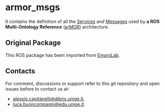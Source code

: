 # armor_msgs

It contains the definition of all the [Services](https://github.com/EmaroLab/armor_msgs/tree/master/srv) and [Messages](https://github.com/EmaroLab/armor_msgs/tree/master/msg) used by **a ROS Multi-Ontology Reference** ([arMOR](https://github.com/EmaroLab/armor)) architecture.

## Original Package

This ROS package has been imported from [EmaroLab](https://github.com/EmaroLab/armor_msgs).

## Contacts

For comment, discussions or support refer to this git repository and open issues before to contact us at:
 - [alessio.capitanelli@dibris.unige.it](mailto:alessio.capitanelli@dibris.unige.it),
 - [luca.buoncompagni@edu.unige.it](mailto:luca.buoncompagni@edu.unige.it).

